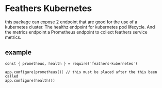 # Feathers Kubernetes
this package can expose 2 endpoint that are good for the use of a kubernetes cluster. 
The healthz endpoint for kubernetes pod lifecycle.
And the metrics endpoint a Prometheus endpoint to collect feathers service metrics.

## example

```
const { prometheus, health } = require('feathers-kubernetes')

app.configure(prometheus()) // this must be placed after the this been called
app.configure(health())
```
